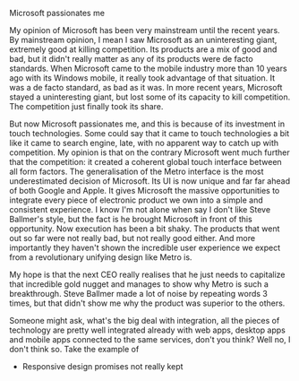 Microsoft passionates me

My opinion of Microsoft has been very mainstream until the recent years. By mainstream opinion, I mean I saw Microsoft as an uninteresting giant, extremely good at killing competition. Its products are a mix of good and bad, but it didn't really matter as any of its products were de facto standards. When Microsoft came to the mobile industry more than 10 years ago with its Windows mobile, it really took advantage of that situation. It was a de facto standard, as bad as it was. In more recent years, Microsoft stayed a uninteresting giant, but lost some of its capacity to kill competition. The competition just finally took its share.

But now Microsoft passionates me, and this is because of its investment in touch technologies. Some could say that it came to touch technologies a bit like it came to search engine, late, with no apparent way to catch up with competition. My opinion is that on the contrary Microsoft went much further that the competition: it created a coherent global touch interface between all form factors. The generalisation of the Metro interface is the most underestimated decision of Microsoft. Its UI is now unique and far far ahead of both Google and Apple. It gives Microsoft the massive opportunities to integrate every piece of electronic product we own into a simple and consistent experience.
I know I'm not alone when say I don't like Steve Ballmer's style, but the fact is he brought Microsoft in front of this opportunity. Now execution has been a bit shaky. The products that went out so far were not really bad, but not really good either. And more importantly they haven't shown the incredible user experience we expect from a revolutionary unifying design like Metro is.

My hope is that the next CEO really realises that he just needs to capitalize that incredible gold nugget and manages to show why Metro is such a breakthrough. Steve Ballmer made a lot of noise by repeating words 3 times, but that didn't show me why the product was superior to the others.

Someone might ask, what's the big deal with integration, all the pieces of technology are pretty well integrated already with web apps, desktop apps and mobile apps connected to the same services, don't you think? Well no, I don't think so. Take the example of 
- Responsive design promises not really kept